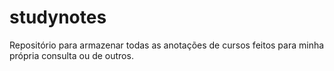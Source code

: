 # studynotes
Repositório para armazenar todas as anotações de cursos feitos para minha própria consulta ou de outros.
